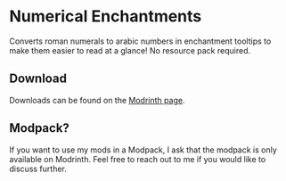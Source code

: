 # Numerical Enchantments

Converts roman numerals to arabic numbers in enchantment tooltips to make them easier to read at a glance! No resource pack required.

## Download

Downloads can be found on the [Modrinth page](https://modrinth.com/mod/numerical-enchantments).

## Modpack?

If you want to use my mods in a Modpack, I ask that the modpack is only available on Modrinth. Feel free to reach out to me if you would like to discuss further.
